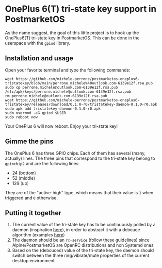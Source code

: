 # OnePlus 6(T) tri-state key support in PostmarketOS
As the name suggest, the goal of this little project is to hook up the OnePlus6(T) tri-state key in PostmarketOS. This can be done in the userspace with the `gpiod` library.
## Installation and usage
Open your favorite terminal and type the following commands:
~~~
wget https://github.com/michele-perrone/postmarketos-oneplus6-tristatekey/blob/main/perrone.michele%40outlook.com-6139e12f.rsa.pub
sudo cp perrone.michele@outlook.com-6139e12f.rsa.pub /etc/apk/keys/perrone.michele@outlook.com-6139e12f.rsa.pub
rm perrone.michele@outlook.com-6139e12f.rsa.pub
wget https://github.com/michele-perrone/postmarketos-oneplus6-tristatekey/releases/download/0.1.0-r0/tristatekey-daemon-0.1.0-r0.apk
sudo apk add tristatekey-daemon-0.1.0-r0.apk
sudo usermod -aG gpiod $USER
sudo reboot now
~~~
Your OnePlus 6 will now reboot. Enjoy your tri-state key!

## Gimme the pins
The OnePlus 6 has three GPIO chips. Each of them has several (many, actually) lines. The three pins that correspond to the tri-state key belong to `gpiochip2` and are the following lines:
* 24 (bottom)
* 52 (middle)
* 126 (up)   

They are of the "active-high" type, which means that their value is `1` when triggered and `0` otherwise.
## Putting it together
1. The current value of the tri-state key has to be continuously polled by a daemon (inspiration [here](https://stackoverflow.com/questions/17954432/creating-a-daemon-in-linux)), in order to abstract it with a debouce algorithm (examples [here](https://my.eng.utah.edu/~cs5780/debouncing.pdf))
2. The daemon should be an `rc-service` (follow [these](https://github.com/OpenRC/openrc/blob/master/service-script-guide.md) guidelines) since Alpine/PostmarketOS are OpenRC distributions and non Systemd ones
3. Based on the (debouced) value of the tri-state key, the daemon should switch between the three ring/vibrate/mute properties of the current desktop environment
